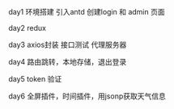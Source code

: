 day1 环境搭建 引入antd 创建login 和 admin 页面

day2 redux

day3 axios封装 接口测试 代理服务器

day4 路由跳转，本地存储，退出登录

day5 token 验证

day6 全屏插件，时间插件，用jsonp获取天气信息